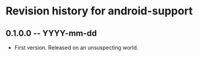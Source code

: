 # Revision history for android-support

## 0.1.0.0 -- YYYY-mm-dd

* First version. Released on an unsuspecting world.
